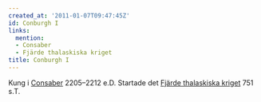 ```yaml
---
created_at: '2011-01-07T09:47:45Z'
id: Conburgh I
links:
  mention:
  - Consaber
  - Fjärde thalaskiska kriget
title: Conburgh I
---
```


Kung i [Consaber] 2205–2212 e.D. Startade det [Fjärde thalaskiska kriget] 751 s.T.

  [Consaber]: Consaber
  [Fjärde thalaskiska kriget]: Fjärde_thalaskiska_kriget
